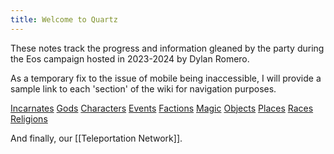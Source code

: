 ```yaml
---
title: Welcome to Quartz
---
```

These notes track the progress and information gleaned by the party during the Eos campaign hosted in 2023-2024 by Dylan Romero.

As a temporary fix to the issue of mobile being inaccessible, I will provide a sample link to each 'section' of the wiki for navigation purposes.

[Incarnates](https://eosnotes.pages.dev/The-World/Characters/Incarnates/)
[Gods](https://eosnotes.pages.dev/The-World/Characters/Gods/)
[Characters](https://eosnotes.pages.dev/The-World/Characters/)
[Events](https://eosnotes.pages.dev/The-World/Events/)
[Factions](https://eosnotes.pages.dev/The-World/Factions/)
[Magic](https://eosnotes.pages.dev/The-World/Magic/)
[Objects](https://eosnotes.pages.dev/The-World/Objects/)
[Places](https://eosnotes.pages.dev/The-World/Places/)
[Races](https://eosnotes.pages.dev/The-World/Races/)
[Religions](https://eosnotes.pages.dev/The-World/Religions/)

And finally, our [[Teleportation Network]].
